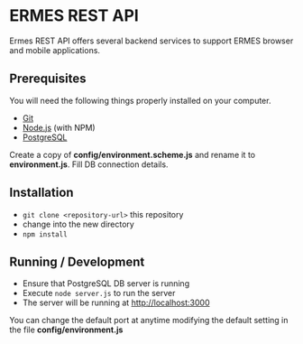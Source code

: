# ERMES REST API
Ermes REST API offers several backend services to support ERMES browser and mobile applications.

## Prerequisites

You will need the following things properly installed on your computer.

* [Git](http://git-scm.com/)
* [Node.js](http://nodejs.org/) (with NPM)
* [PostgreSQL](https://www.postgresql.org/) 

Create a copy of **config/environment.scheme.js** and rename it to **environment.js**. Fill DB connection details.

## Installation

* `git clone <repository-url>` this repository
* change into the new directory
* `npm install`

## Running / Development

* Ensure that PostgreSQL DB server is running
* Execute `node server.js` to run the server
* The server will be running at [http://localhost:3000](http://localhost:3000)

You can change the default port at anytime modifying the default setting in the file **config/environment.js**
